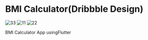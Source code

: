 # BMI Calculator(Dribbble Design)

![33](https://user-images.githubusercontent.com/91388754/144760467-3adeb191-1006-4b8e-b83f-e9385521331e.png)
![11](https://user-images.githubusercontent.com/91388754/144760455-1db74ea1-8462-4a8e-bf07-251fe2fd08c3.png)
![22](https://user-images.githubusercontent.com/91388754/144760463-df44ffd8-44d9-405e-85a9-74d43f7130f5.png)




BMI Calculator App usingFlutter
